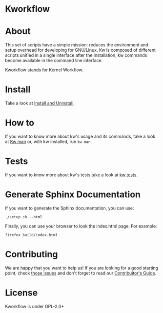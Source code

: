 # Kworkflow

# About

This set of scripts have a simple mission: reduces the environment and setup
overhead for developing for GNU/Linux. Kw is composed of different scripts
unified in a single interface after the installation, kw commands become
available in the command line interface.

Kworkflow stands for Kernel Workflow.

# Install

Take a look at
[Install and Uninstall](documentation/content/installanduninstall.rst).

# How to

If you want to know more about kw's usage and its commands, take a look at
[Kw man](documentation/man/kw.rst) or, with kw installed, run `kw man`.

# Tests

If you want to know more about kw's tests take a look at
[kw tests](documentation/content/tests.rst).

# Generate Sphinx Documentation

If you want to generate the Sphinx documentation, you can use:

```
./setup.sh --html
``` 

Finally, you can use your browser to look the index.html page. For example:

```
firefox build/index.html
```
# Contributing

We are happy that you want to help us! If you are looking for a good starting
point, check
[those issues](https://github.com/rodrigosiqueira/kworkflow/blob/master/documentation/content/howtocontribute.rst)
and don't forget to read our
[Contribuitor's Guide](documentation/content/howtocontribute.rst).

# License

Kworkflow is under GPL-2.0+
